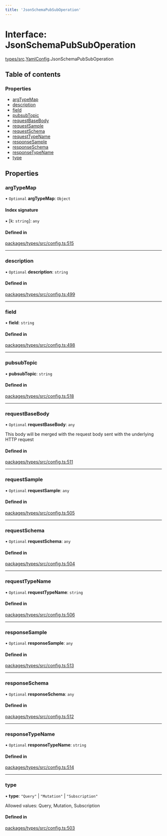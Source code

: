 ```yaml
---
title: 'JsonSchemaPubSubOperation'
---
```


# Interface: JsonSchemaPubSubOperation

[types/src](../modules/types_src).[YamlConfig](../modules/types_src.YamlConfig).JsonSchemaPubSubOperation

## Table of contents

### Properties

- [argTypeMap](types_src.YamlConfig.JsonSchemaPubSubOperation#argtypemap)
- [description](types_src.YamlConfig.JsonSchemaPubSubOperation#description)
- [field](types_src.YamlConfig.JsonSchemaPubSubOperation#field)
- [pubsubTopic](types_src.YamlConfig.JsonSchemaPubSubOperation#pubsubtopic)
- [requestBaseBody](types_src.YamlConfig.JsonSchemaPubSubOperation#requestbasebody)
- [requestSample](types_src.YamlConfig.JsonSchemaPubSubOperation#requestsample)
- [requestSchema](types_src.YamlConfig.JsonSchemaPubSubOperation#requestschema)
- [requestTypeName](types_src.YamlConfig.JsonSchemaPubSubOperation#requesttypename)
- [responseSample](types_src.YamlConfig.JsonSchemaPubSubOperation#responsesample)
- [responseSchema](types_src.YamlConfig.JsonSchemaPubSubOperation#responseschema)
- [responseTypeName](types_src.YamlConfig.JsonSchemaPubSubOperation#responsetypename)
- [type](types_src.YamlConfig.JsonSchemaPubSubOperation#type)

## Properties

### argTypeMap

• `Optional` **argTypeMap**: `Object`

#### Index signature

▪ [k: `string`]: `any`

#### Defined in

[packages/types/src/config.ts:515](https://github.com/Urigo/graphql-mesh/blob/master/packages/types/src/config.ts#L515)

___

### description

• `Optional` **description**: `string`

#### Defined in

[packages/types/src/config.ts:499](https://github.com/Urigo/graphql-mesh/blob/master/packages/types/src/config.ts#L499)

___

### field

• **field**: `string`

#### Defined in

[packages/types/src/config.ts:498](https://github.com/Urigo/graphql-mesh/blob/master/packages/types/src/config.ts#L498)

___

### pubsubTopic

• **pubsubTopic**: `string`

#### Defined in

[packages/types/src/config.ts:518](https://github.com/Urigo/graphql-mesh/blob/master/packages/types/src/config.ts#L518)

___

### requestBaseBody

• `Optional` **requestBaseBody**: `any`

This body will be merged with the request body sent with
the underlying HTTP request

#### Defined in

[packages/types/src/config.ts:511](https://github.com/Urigo/graphql-mesh/blob/master/packages/types/src/config.ts#L511)

___

### requestSample

• `Optional` **requestSample**: `any`

#### Defined in

[packages/types/src/config.ts:505](https://github.com/Urigo/graphql-mesh/blob/master/packages/types/src/config.ts#L505)

___

### requestSchema

• `Optional` **requestSchema**: `any`

#### Defined in

[packages/types/src/config.ts:504](https://github.com/Urigo/graphql-mesh/blob/master/packages/types/src/config.ts#L504)

___

### requestTypeName

• `Optional` **requestTypeName**: `string`

#### Defined in

[packages/types/src/config.ts:506](https://github.com/Urigo/graphql-mesh/blob/master/packages/types/src/config.ts#L506)

___

### responseSample

• `Optional` **responseSample**: `any`

#### Defined in

[packages/types/src/config.ts:513](https://github.com/Urigo/graphql-mesh/blob/master/packages/types/src/config.ts#L513)

___

### responseSchema

• `Optional` **responseSchema**: `any`

#### Defined in

[packages/types/src/config.ts:512](https://github.com/Urigo/graphql-mesh/blob/master/packages/types/src/config.ts#L512)

___

### responseTypeName

• `Optional` **responseTypeName**: `string`

#### Defined in

[packages/types/src/config.ts:514](https://github.com/Urigo/graphql-mesh/blob/master/packages/types/src/config.ts#L514)

___

### type

• **type**: ``"Query"`` \| ``"Mutation"`` \| ``"Subscription"``

Allowed values: Query, Mutation, Subscription

#### Defined in

[packages/types/src/config.ts:503](https://github.com/Urigo/graphql-mesh/blob/master/packages/types/src/config.ts#L503)
